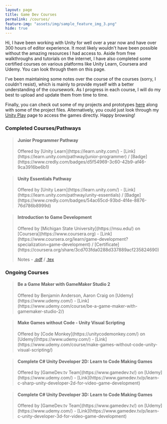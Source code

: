 ```yaml
---
layout: page
title: Game Dev Courses
permalink: /courses/
feature-img: "assets/img/sample_feature_img_3.png"
hide: true
---
```


Hi, I have been working with Unity for well over a year now and have over 300 hours of editor experience. It most likely wouldn't have been possible without the amazing resources I had access to. Aside from free walkthroughs and tutorials on the internet, I have also completed some certified courses on various platforms like Unity Learn, Coursera and Udemy. You can look through them on this page.

I've been maintaining some notes over the course of the courses (sorry, I couldn't resist), which is mainly to provide myself with a better understanding of the coursework. As I progress in each course, I will do my best to upload and update them from time to time.

Finally, you can check out some of my projects and prototypes [here](/gamedev/projects) along with some of the project files. Alternatively, you could just look through my [Unity Play](https://play.unity.com/u/nyx318) page to access the games directly. Happy browsing!

<h3>Completed Courses/Pathways</h3>

> <h4>Junior Programmer Pathway</h4>
> Offered by [Unity Learn](https://learn.unity.com/) - [Link](https://learn.unity.com/pathway/junior-programmer) / [Badge](https://www.credly.com/badges/d5f54969-3c60-42b9-af46-9ca3916be6b1)

> <h4>Unity Essentials Pathway</h4>
> Offered by [Unity Learn](https://learn.unity.com/) - [Link](https://learn.unity.com/pathway/unity-essentials) / [Badge](https://www.credly.com/badges/54ac65cd-93bd-4f4e-8876-76d786b8999d)

> <h4>Introduction to Game Development</h4>
> Offered by [Michigan State University](https://msu.edu/) on [Coursera](https://www.coursera.org) - [Link](https://www.coursera.org/learn/game-development?specialization=game-development) / [Certificate](https://coursera.org/share/3cd703fda0288d337889acf235824690)
>
> Notes - [.pdf](/gamedev/notes/gamedev_intro/intro_to_gamedev.pdf) / [.tex](https://github.com/omprabhu31/gamedev/blob/master/notes/gamedev_intro/intro_to_gamedev.tex)

<h3>Ongoing Courses</h3>

> <h4>Be a Game Maker with GameMaker Studio 2</h4>
> Offered by Benjamin Anderson, Aaron Craig on [Udemy](https://www.udemy.com/) - [Link](https://www.udemy.com/course/be-a-game-maker-with-gamemaker-studio-2/)

> <h4>Make Games without Code - Unity Visual Scripting</h4>
> Offered by [Code Monkey](https://unitycodemonkey.com/) on [Udemy](https://www.udemy.com/) - [Link](https://www.udemy.com/course/make-games-without-code-unity-visual-scripting/)

> <h4>Complete C# Unity Developer 2D: Learn to Code Making Games</h4>
> Offered by [GameDev.tv Team](https://www.gamedev.tv/) on [Udemy](https://www.udemy.com/) - [Link](https://www.gamedev.tv/p/learn-c-sharp-unity-developer-2d-for-video-game-development)
  
> <h4>Complete C# Unity Developer 3D: Learn to Code Making Games</h4>
> Offered by [GameDev.tv Team](https://www.gamedev.tv/) on [Udemy](https://www.udemy.com/) - [Link](https://www.gamedev.tv/p/learn-c-unity-developer-3d-for-video-game-development)
